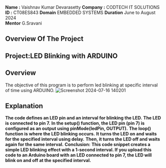 **Name :**     Vaishnav Kumar Devarasetty
**Company :**  CODTECH IT SOLUTIONS
**ID :**       CT08ES843
**Domain**     EMBEDDED SYSTEMS
**Duration**   June to August 2024   
**Mentor**     G.Sravani

## Overview Of The Project

## Project:LED Blinking with ARDUINO

## Overview
The objective of this program is to perform led blinking at specific interval of time using ARDUINO.
![Screenshot 2024-07-16 140201](https://github.com/user-attachments/assets/f4bc1edd-2045-464b-b7c8-07be79ae8d28)

## Explanation
**The code defines an LED pin  and an interval  for blinking the LED.**
**The LED is connected to pin 7.**
**In the setup() function, the LED pin (pin 7) is configured as an output using pinMode(ledPin, OUTPUT).**
**The loop() function is where the LED blinking occurs.**
**It turns the LED on  and waits for the specified interval using delay.**
**Then, it turns the LED off  and waits again for the same interval.**
**Conclusion:**
**This code snippet creates a simple LED blinking effect with a 1-second interval.
If you upload this code to an Arduino board with an LED connected to pin 7, the LED will blink on and off at the specified interval.**

